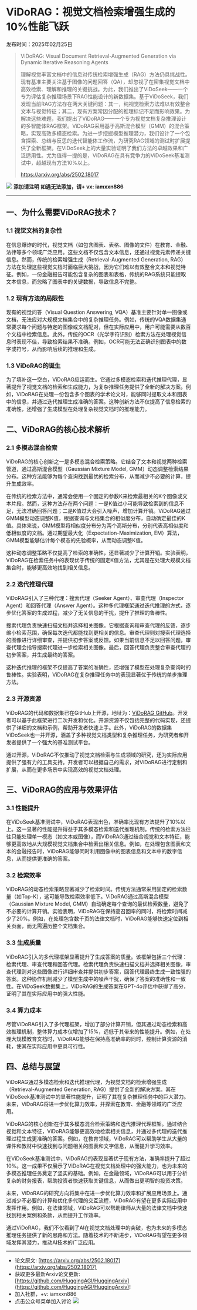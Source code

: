 # ViDoRAG：视觉文档检索增强生成的10%性能飞跃
发布时间：2025年02月25日


> ViDoRAG: Visual Document Retrieval-Augmented Generation via Dynamic Iterative Reasoning Agents
>
> 理解视觉丰富文档中的信息对传统检索增强生成（RAG）方法仍具挑战性。现有基准主要关注基于图像的问题回答（QA），却忽视了在密集视觉文档中高效检索、理解和推理的关键挑战。为此，我们推出了ViDoSeek——一个专为评估复杂推理场景下RAG性能设计的新数据集。基于ViDoSeek，我们发现当前RAG方法存在两大关键问题：其一，纯视觉检索方法难以有效整合文本与视觉特征；其二，现有方案常因分配的推理标记不足而影响效果。为解决这些难题，我们提出了ViDoRAG——一个专为视觉文档复杂推理设计的多智能体RAG框架。ViDoRAG采用基于高斯混合模型（GMM）的混合策略，实现高效多模态检索。为进一步挖掘模型推理潜力，我们设计了一个包含探索、总结与反思的迭代智能体工作流，为研究RAG领域的测试时扩展提供了全新框架。在ViDoSeek上的大量实验证明了我们方法的卓越效果和广泛适用性。尤为值得一提的是，ViDoRAG在具有竞争力的ViDoSeek基准测试中，超越现有方法10%以上。
>
> https://arxiv.org/abs/2502.18017

![](https://raw.githubusercontent.com/HuggingAGI/wx_assets/main/2025/02/12/1739367812022-81912e8f-5f91-4b9d-b4b2-52b0e322d137.png)
**添加请注明**
**如遇无法添加，请+ vx: iamxxn886**
<hr />



## 一、为什么需要ViDoRAG技术？

### 1.1 视觉文档的复杂性

在信息爆炸的时代，视觉文档（如包含图表、表格、图像的文件）在教育、金融、法律等多个领域广泛应用。这些文档不仅包含文本信息，还通过视觉元素传递关键信息。然而，传统的检索增强生成（Retrieval-Augmented Generation, RAG）方法在处理这些视觉文档时面临巨大挑战，因为它们难以有效整合文本和视觉特征。例如，一份金融报告可能包含复杂的图表和表格，传统的RAG系统只能提取文本信息，而忽略了图表中的关键数据，导致信息不完整。

### 1.2 现有方法的局限性

现有的视觉问答（Visual Question Answering, VQA）基准主要针对单一图像或文档，无法应对大规模文档集合中的复杂推理任务。例如，传统的VQA数据集通常要求每个问题与特定的图像或文档配对，但在实际应用中，用户可能需要从数百个文档中检索信息。此外，传统的OCR（光学字符识别）检索方法在处理视觉信息时表现不佳，导致检索结果不准确。例如，OCR可能无法正确识别图表中的数字或符号，从而影响后续的推理和生成。

### 1.3 ViDoRAG的诞生

为了填补这一空白，ViDoRAG应运而生。它通过多模态检索和迭代推理代理，显著提升了视觉文档的检索和生成能力，为复杂推理任务提供了全新的解决方案。例如，ViDoRAG在处理一份包含多个图表的学术论文时，能够同时提取文本和图表中的信息，并通过迭代推理生成准确的答案。这种创新方法不仅提高了信息检索的准确性，还增强了生成模型在处理复杂视觉文档时的推理能力。




## 二、ViDoRAG的核心技术解析

### 2.1 多模态混合检索

ViDoRAG的核心创新之一是多模态混合检索策略。它结合了文本和视觉两种检索管道，通过高斯混合模型（Gaussian Mixture Model, GMM）动态调整检索结果分布。这种方法能够为每个查询找到最优的检索分布，从而减少不必要的计算，提升生成效率。

在传统的检索方法中，通常会使用一个固定的参数K来检索最相关的K个图像或文本片段。然而，这种方法存在两个问题：一是K值过小可能导致检索到的信息不足，无法准确回答问题；二是K值过大会引入噪声，增加计算开销。ViDoRAG通过GMM模型动态调整K值，根据查询与文档集合的相似度分布，自动确定最佳的K值。具体来说，GMM模型将相似度分布分为两个高斯分布，分别代表高相似度和低相似度的文档。通过期望最大化（Expectation-Maximization, EM）算法，GMM模型能够估计每个模态的先验概率，从而动态调整K值。

这种动态调整策略不仅提高了检索的准确性，还显著减少了计算开销。实验表明，ViDoRAG在检索任务中的表现优于传统的固定K值方法，尤其是在处理大规模文档集合时，能够更高效地找到相关信息。

### 2.2 迭代推理代理

ViDoRAG引入了三种代理：搜索代理（Seeker Agent）、审查代理（Inspector Agent）和回答代理（Answer Agent）。这种多代理框架通过迭代推理的方式，逐步优化答案的生成过程，减少了无关信息的干扰，提升了推理的鲁棒性。

搜索代理负责快速扫描文档并选择相关图像。它根据查询和审查代理的反馈，逐步缩小检索范围，确保每次迭代都能找到更相关的信息。审查代理则对搜索代理选择的图像进行详细审查，并提供初步答案或反馈。如果当前信息不足以回答问题，审查代理会指导搜索代理进一步检索相关图像。最后，回答代理负责整合审查代理的初步答案，并生成最终的答案。

这种迭代推理的框架不仅提高了答案的准确性，还增强了模型在处理复杂查询时的鲁棒性。实验表明，ViDoRAG在复杂推理任务中的表现显著优于传统的单步推理方法。

### 2.3 开源资源

ViDoRAG的代码和数据集已在GitHub上开源，地址为：[ViDoRAG GitHub](https://github.com/Alibaba-NLP/ViDoRAG)。开发者可以基于此框架进行二次开发和优化。开源资源不仅包括完整的代码实现，还提供了详细的文档和示例，帮助开发者快速上手。此外，ViDoRAG的数据集ViDoSeek也一并开源，涵盖了多种视觉文档类型和复杂推理任务，为研究者和开发者提供了一个强大的基准测试平台。

通过开源，ViDoRAG不仅推动了视觉文档检索与生成领域的研究，还为实际应用提供了强有力的工具支持。开发者可以根据自己的需求，对ViDoRAG进行定制和扩展，从而在更多场景中实现高效的视觉文档处理。




## 三、ViDoRAG的应用与效果评估

### 3.1 性能提升

在ViDoSeek基准测试中，ViDoRAG表现出色，准确率比现有方法提升了10%以上。这一显著的性能提升得益于其多模态检索和迭代推理机制。传统的检索方法往往只能处理单一模态（如文本或图像），而ViDoRAG通过结合视觉和文本特征，能够更高效地从大规模视觉文档集合中检索出相关信息。例如，在处理包含图表和文本的金融报告时，ViDoRAG能够同时利用图像中的图表信息和文本中的数字信息，从而提供更准确的答案。

### 3.2 检索效率

ViDoRAG的动态检索策略显著减少了检索时间。传统方法通常采用固定的检索数量（如Top-K），这可能导致检索效率低下。ViDoRAG通过高斯混合模型（Gaussian Mixture Model, GMM）自动确定每个查询的最优检索数量，避免了不必要的计算开销。实验表明，ViDoRAG在保持高召回率的同时，将检索时间减少了20%。例如，在处理包含数千页的法律文档时，ViDoRAG能够快速定位到相关页面，而无需遍历整个文档集合。

### 3.3 生成质量

ViDoRAG引入的多代理框架显著提升了生成答案的质量。该框架包括三个代理：检索代理、审查代理和回答代理。检索代理负责快速扫描文档并选择相关图像，审查代理则对这些图像进行详细审查并提供初步答案，回答代理最终生成一致性强的答案。这种协作机制减少了模型生成中的噪声干扰，确保了答案的准确性和一致性。在ViDoSeek数据集上，ViDoRAG的生成答案在GPT-4o评估中获得了高分，证明了其在实际应用中的强大性能。

### 3.4 算力成本

尽管ViDoRAG引入了多代理框架，增加了部分计算开销，但其通过动态检索和高效推理机制，整体算力成本仅增加了15%，远低于其带来的性能提升。例如，在处理大规模教育文档时，ViDoRAG能够在保持高准确率的同时，控制计算资源的消耗，使其在实际应用中更具可行性。




## 四、总结与展望

ViDoRAG通过多模态检索和迭代推理代理，为视觉文档的检索增强生成（Retrieval-Augmented Generation, RAG）提供了全新的解决方案。其在ViDoSeek基准测试中的显著性能提升，证明了其在复杂推理任务中的巨大潜力。未来，ViDoRAG将进一步优化算力效率，并探索在教育、金融等领域的广泛应用。

ViDoRAG的核心创新在于其多模态混合检索策略和迭代推理代理框架。通过结合视觉和文本特征，ViDoRAG能够更高效地检索相关信息，并通过多代理的迭代推理过程生成更准确的答案。例如，在教育领域，ViDoRAG可以帮助学生从大量的课件和教材中快速找到与问题相关的图表和文字信息，从而提升学习效率。

在ViDoSeek基准测试中，ViDoRAG的表现显著优于现有方法，准确率提升了超过10%。这一成果不仅展示了ViDoRAG在视觉文档处理中的强大能力，也为未来的多模态推理任务奠定了坚实的基础。例如，在金融领域，ViDoRAG可以用于分析复杂的财务报表，帮助投资者快速获取关键信息，从而做出更明智的投资决策。

未来，ViDoRAG的研究方向将集中在进一步优化算力效率和扩展应用场景上。通过减少不必要的计算和优化多代理的交互流程，ViDoRAG有望在更多实际应用中发挥作用。例如，在法律领域，ViDoRAG可以帮助律师从大量的法律文档中快速找到相关案例和条款，从而提升工作效率。

通过ViDoRAG，我们不仅看到了AI在视觉文档处理中的突破，也为未来的多模态推理任务提供了新的思路和方法。随着技术的不断进步，ViDoRAG有望在更多领域发挥其潜力，推动AI技术的广泛应用。



<hr />

- 论文原文: [https://arxiv.org/abs/2502.18017](https://arxiv.org/abs/2502.18017)
- 获取更多最新Arxiv论文更新: [https://github.com/HuggingAGI/HuggingArxiv](https://github.com/HuggingAGI/HuggingArxiv)!
- 加入社群，+v: iamxxn886
- 点击公众号菜单加入讨论
![](https://raw.githubusercontent.com/HuggingAGI/wx_assets/main/2024/07/31/1722434818326-94339e92-22f1-4472-9d27-fed232f70b5d.jpeg)